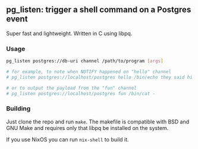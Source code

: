 ## pg_listen: trigger a shell command on a Postgres event

Super fast and lightweight. Written in C using libpq.

### Usage

```bash
pg_listen postgres://db-uri channel /path/to/program [args]

# for example, to note when NOTIFY happened on "hello" channel
# pg_listen postgres://localhost/postgres hello /bin/echo they said hi

# or to output the payload from the "fun" channel
# pg_listen postgres://localhost/postgres fun /bin/cat -
```

### Building

Just clone the repo and run `make`. The makefile is compatible with BSD and GNU Make and requires only that libpq be installed on the system.

If you use NixOS you can run `nix-shell` to build it.
